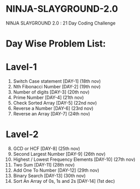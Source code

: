 # NINJA-SLAYGROUND-2.0
NINJA SLAYGROUND 2.0 : 21 Day Coding Challenge
# Day Wise Problem List:
# Lavel-1
1.  Switch Case statement [DAY-1] (18th nov)
2.  Nth Fibonacci Number [DAY-2] (19th nov)
3.  Number of digits [DAY-3] (20th nov)
4.  Prime Number [DAY-4] (21th nov)
5.  Check Sorted Array [DAY-5] (22nd nov)
6.  Reverse a Number [DAY-6] (23rd nov)
7.  Reverse an Array [DAY-7] (24th nov)
# Lavel-2
8.  GCD or HCF [DAY-8] (25th nov)
9.  Second Largest Number [DAY-9] (26th nov)
10. Highest / Lowest Frequency Elements [DAY-10] (27th nov)
11. Two Sum [DAY-11] (28th nov)
12.  Add One To Number [DAY-12] (29th nov)
13.  Binary Search [DAY-13] (30th nov)
14. Sort An Array of 0s, 1s and 2s [DAY-14] (1st dec)



